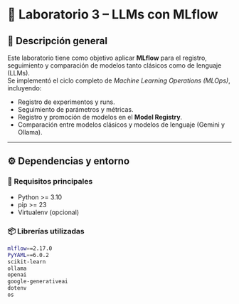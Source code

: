 # 🧠 Laboratorio 3 – LLMs con MLflow

## 📘 Descripción general
Este laboratorio tiene como objetivo aplicar **MLflow** para el registro, seguimiento y comparación de modelos tanto clásicos como de lenguaje (LLMs).  
Se implementó el ciclo completo de *Machine Learning Operations (MLOps)*, incluyendo:

- Registro de experimentos y runs.
- Seguimiento de parámetros y métricas.
- Registro y promoción de modelos en el **Model Registry**.
- Comparación entre modelos clásicos y modelos de lenguaje (Gemini y Ollama).

---

## ⚙️ Dependencias y entorno

### 🧩 Requisitos principales
- Python >= 3.10  
- pip >= 23  
- Virtualenv (opcional)

### 📦 Librerías utilizadas
```bash
mlflow==2.17.0
PyYAML==6.0.2
scikit-learn
ollama
openai
google-generativeai
dotenv
os
